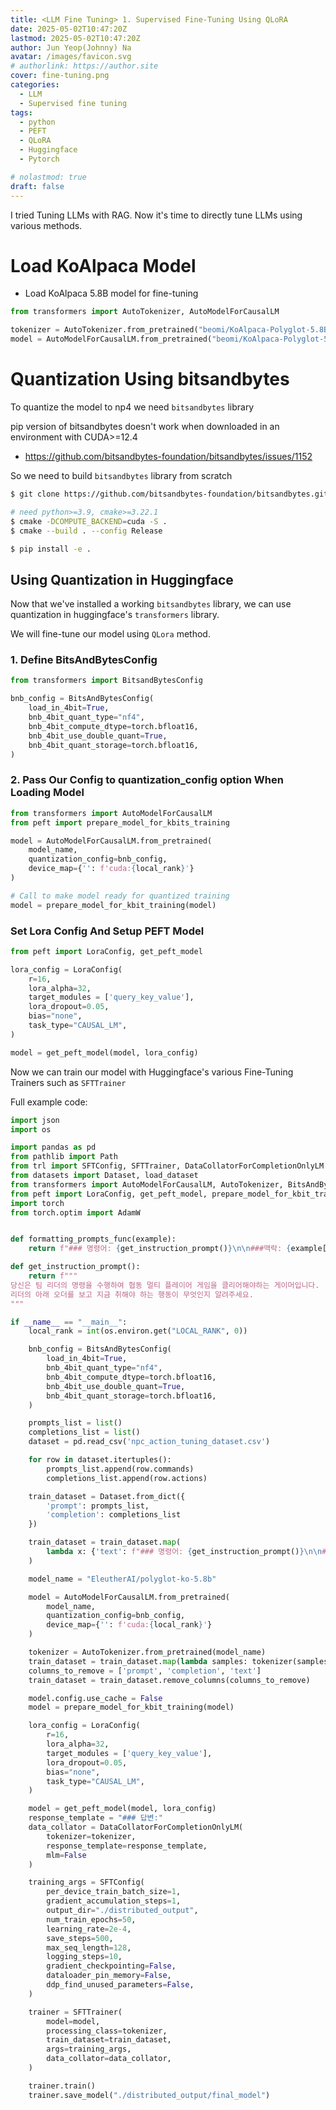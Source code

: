 ```yaml
---
title: <LLM Fine Tuning> 1. Supervised Fine-Tuning Using QLoRA
date: 2025-05-02T10:47:20Z
lastmod: 2025-05-02T10:47:20Z
author: Jun Yeop(Johnny) Na
avatar: /images/favicon.svg
# authorlink: https://author.site
cover: fine-tuning.png
categories:
  - LLM
  - Supervised fine tuning
tags:
  - python
  - PEFT
  - QLoRA
  - Huggingface
  - Pytorch

# nolastmod: true
draft: false
---
```


I tried Tuning LLMs with RAG. Now it's time to directly tune LLMs using various methods.

# Load KoAlpaca Model

- Load KoAlpaca 5.8B model for fine-tuning

```python
from transformers import AutoTokenizer, AutoModelForCausalLM

tokenizer = AutoTokenizer.from_pretrained("beomi/KoAlpaca-Polyglot-5.8B")
model = AutoModelForCausalLM.from_pretrained("beomi/KoAlpaca-Polyglot-5.8B")
```

# Quantization Using bitsandbytes

To quantize the model to np4 we need `bitsandbytes` library

pip version of bitsandbytes doesn't work when downloaded in an environment with CUDA>=12.4

- https://github.com/bitsandbytes-foundation/bitsandbytes/issues/1152

So we need to build `bitsandbytes` library from scratch

```sh
$ git clone https://github.com/bitsandbytes-foundation/bitsandbytes.git && cd bitsandbytes/

# need python>=3.9, cmake>=3.22.1
$ cmake -DCOMPUTE_BACKEND=cuda -S .
$ cmake --build . --config Release

$ pip install -e .
```

## Using Quantization in Huggingface

Now that we've installed a working `bitsandbytes` library, we can use quantization in huggingface's `transformers` library.

We will fine-tune our model using `QLora` method.

### 1. Define BitsAndBytesConfig

```python
from transformers import BitsandBytesConfig

bnb_config = BitsAndBytesConfig(
	load_in_4bit=True,
	bnb_4bit_quant_type="nf4",
	bnb_4bit_compute_dtype=torch.bfloat16,
	bnb_4bit_use_double_quant=True,
	bnb_4bit_quant_storage=torch.bfloat16,
)
```

### 2. Pass Our Config to quantization_config option When Loading Model

```python
from transformers import AutoModelForCausalLM
from peft import prepare_model_for_kbits_training

model = AutoModelForCausalLM.from_pretrained(
	model_name,
	quantization_config=bnb_config,
	device_map={'': f'cuda:{local_rank}'}
)

# Call to make model ready for quantized training
model = prepare_model_for_kbit_training(model)
```

### Set Lora Config And Setup PEFT Model

```python
from peft import LoraConfig, get_peft_model

lora_config = LoraConfig(
	r=16,
	lora_alpha=32,
	target_modules = ['query_key_value'],
	lora_dropout=0.05,
	bias="none",
	task_type="CAUSAL_LM",
)

model = get_peft_model(model, lora_config)
```

Now we can train our model with Huggingface's various Fine-Tuning Trainers such as `SFTTrainer`

Full example code:

```python
import json
import os

import pandas as pd
from pathlib import Path
from trl import SFTConfig, SFTTrainer, DataCollatorForCompletionOnlyLM
from datasets import Dataset, load_dataset
from transformers import AutoModelForCausalLM, AutoTokenizer, BitsAndBytesConfig
from peft import LoraConfig, get_peft_model, prepare_model_for_kbit_training
import torch
from torch.optim import AdamW


def formatting_prompts_func(example):
    return f"### 명령어: {get_instruction_prompt()}\n\n###맥락: {example['prompt']}\n\n### 답변: {example['completion']}<|endoftext|>"

def get_instruction_prompt():
    return f"""
당신은 팀 리더의 명령을 수행하여 협동 멀티 플레이어 게임을 클리어해야하는 게이머입니다.
리더의 아래 오더를 보고 지금 취해야 하는 행동이 무엇인지 알려주세요.
"""

if __name__ == "__main__":
    local_rank = int(os.environ.get("LOCAL_RANK", 0))

    bnb_config = BitsAndBytesConfig(
        load_in_4bit=True,
        bnb_4bit_quant_type="nf4",
        bnb_4bit_compute_dtype=torch.bfloat16,
        bnb_4bit_use_double_quant=True,
        bnb_4bit_quant_storage=torch.bfloat16,
    )

    prompts_list = list()
    completions_list = list()
    dataset = pd.read_csv('npc_action_tuning_dataset.csv')

    for row in dataset.itertuples():
        prompts_list.append(row.commands)
        completions_list.append(row.actions)

    train_dataset = Dataset.from_dict({
        'prompt': prompts_list,
        'completion': completions_list
    })

    train_dataset = train_dataset.map(
        lambda x: {'text': f"### 명령어: {get_instruction_prompt()}\n\n### 맥락: {x['prompt']}\n\n### 답변: {x['completion']}<|endoftext|>" }
    )

    model_name = "EleutherAI/polyglot-ko-5.8b"

    model = AutoModelForCausalLM.from_pretrained(
        model_name,
        quantization_config=bnb_config,
        device_map={'': f'cuda:{local_rank}'}
    )

    tokenizer = AutoTokenizer.from_pretrained(model_name)
    train_dataset = train_dataset.map(lambda samples: tokenizer(samples["text"]), batched=True)
    columns_to_remove = ['prompt', 'completion', 'text']
    train_dataset = train_dataset.remove_columns(columns_to_remove)

    model.config.use_cache = False
    model = prepare_model_for_kbit_training(model)

    lora_config = LoraConfig(
        r=16,
        lora_alpha=32,
        target_modules = ['query_key_value'],
        lora_dropout=0.05,
        bias="none",
        task_type="CAUSAL_LM",
    )

    model = get_peft_model(model, lora_config)
    response_template = "### 답변:"
    data_collator = DataCollatorForCompletionOnlyLM(
        tokenizer=tokenizer,
        response_template=response_template,
        mlm=False
    )

    training_args = SFTConfig(
        per_device_train_batch_size=1,
        gradient_accumulation_steps=1,
        output_dir="./distributed_output",
        num_train_epochs=50,
        learning_rate=2e-4,
        save_steps=500,
        max_seq_length=128,
        logging_steps=10,
        gradient_checkpointing=False,
        dataloader_pin_memory=False,
        ddp_find_unused_parameters=False,
    )

    trainer = SFTTrainer(
        model=model,
        processing_class=tokenizer,
        train_dataset=train_dataset,
        args=training_args,
        data_collator=data_collator,
    )

    trainer.train()
    trainer.save_model("./distributed_output/final_model")
```

